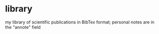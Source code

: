 # library
my library of scientific publications in BibTex format; personal notes are in the "annote" field
